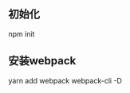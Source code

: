 ## 初始化
npm init

## 安装webpack
yarn add webpack webpack-cli -D
<!-- webpack-cli用于在命令行中运行 webpack -->
